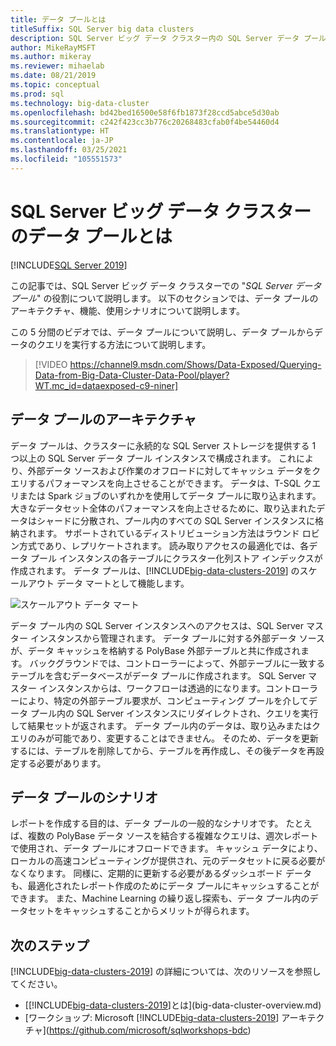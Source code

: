 ```yaml
---
title: データ プールとは
titleSuffix: SQL Server big data clusters
description: SQL Server ビッグ データ クラスター内の SQL Server データ プールの役割、および SQL データ プールのアーキテクチャと機能について説明します。
author: MikeRayMSFT
ms.author: mikeray
ms.reviewer: mihaelab
ms.date: 08/21/2019
ms.topic: conceptual
ms.prod: sql
ms.technology: big-data-cluster
ms.openlocfilehash: bd42bed16500e58f6fb1873f28ccd5abce5d30ab
ms.sourcegitcommit: c242f423cc3b776c20268483cfab0f4be54460d4
ms.translationtype: HT
ms.contentlocale: ja-JP
ms.lasthandoff: 03/25/2021
ms.locfileid: "105551573"
---
```

# <a name="what-are-data-pools-in-a-sql-server-big-data-cluster"></a>SQL Server ビッグ データ クラスターのデータ プールとは

[!INCLUDE[SQL Server 2019](../includes/applies-to-version/sqlserver2019.md)]

この記事では、SQL Server ビッグ データ クラスターでの "*SQL Server データ プール*" の役割について説明します。 以下のセクションでは、データ プールのアーキテクチャ、機能、使用シナリオについて説明します。

この 5 分間のビデオでは、データ プールについて説明し、データ プールからデータのクエリを実行する方法について説明します。

> [!VIDEO https://channel9.msdn.com/Shows/Data-Exposed/Querying-Data-from-Big-Data-Cluster-Data-Pool/player?WT.mc_id=dataexposed-c9-niner]

## <a name="data-pool-architecture"></a>データ プールのアーキテクチャ

データ プールは、クラスターに永続的な SQL Server ストレージを提供する 1 つ以上の SQL Server データ プール インスタンスで構成されます。 これにより、外部データ ソースおよび作業のオフロードに対してキャッシュ データをクエリするパフォーマンスを向上させることができます。 データは、T-SQL クエリまたは Spark ジョブのいずれかを使用してデータ プールに取り込まれます。 大きなデータセット全体のパフォーマンスを向上させるために、取り込まれたデータはシャードに分散され、プール内のすべての SQL Server インスタンスに格納されます。 サポートされているディストリビューション方法はラウンド ロビン方式であり、レプリケートされます。 読み取りアクセスの最適化では、各データ プール インスタンスの各テーブルにクラスター化列ストア インデックスが作成されます。 データ プールは、[!INCLUDE[big-data-clusters-2019](../includes/ssbigdataclusters-ss-nover.md)] のスケールアウト データ マートとして機能します。

![スケールアウト データ マート](media/concept-data-pool/data-virtualization-improvements.png)

データ プール内の SQL Server インスタンスへのアクセスは、SQL Server マスター インスタンスから管理されます。 データ プールに対する外部データ ソースが、データ キャッシュを格納する PolyBase 外部テーブルと共に作成されます。 バックグラウンドでは、コントローラーによって、外部テーブルに一致するテーブルを含むデータベースがデータ プールに作成されます。 SQL Server マスター インスタンスからは、ワークフローは透過的になります。コントローラーにより、特定の外部テーブル要求が、コンピューティング プールを介してデータ プール内の SQL Server インスタンスにリダイレクトされ、クエリを実行して結果セットが返されます。 データ プール内のデータは、取り込みまたはクエリのみが可能であり、変更することはできません。 そのため、データを更新するには、テーブルを削除してから、テーブルを再作成し、その後データを再設定する必要があります。

## <a name="data-pool-scenarios"></a>データ プールのシナリオ

 レポートを作成する目的は、データ プールの一般的なシナリオです。 たとえば、複数の PolyBase データ ソースを結合する複雑なクエリは、週次レポートで使用され、データ プールにオフロードできます。 キャッシュ データにより、ローカルの高速コンピューティングが提供され、元のデータセットに戻る必要がなくなります。 同様に、定期的に更新する必要があるダッシュボード データも、最適化されたレポート作成のためにデータ プールにキャッシュすることができます。 また、Machine Learning の繰り返し探索も、データ プール内のデータセットをキャッシュすることからメリットが得られます。

## <a name="next-steps"></a>次のステップ

[!INCLUDE[big-data-clusters-2019](../includes/ssbigdataclusters-ss-nover.md)] の詳細については、次のリソースを参照してください。

- [[!INCLUDE[big-data-clusters-2019](../includes/ssbigdataclusters-ver15.md)]とは](big-data-cluster-overview.md)
- [ワークショップ: Microsoft [!INCLUDE[big-data-clusters-2019](../includes/ssbigdataclusters-ss-nover.md)] アーキテクチャ](https://github.com/microsoft/sqlworkshops-bdc)
